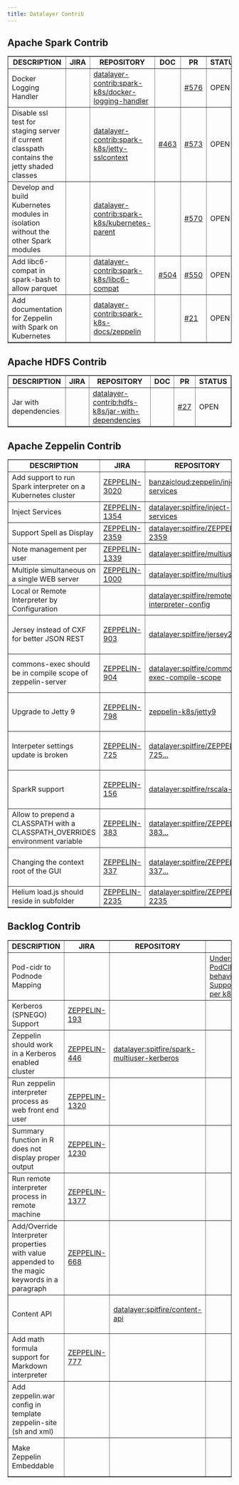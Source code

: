 ```yaml
---
title: Datalayer Contrib
---
```


## Apache Spark Contrib

<table class="bodyTable table table-striped table-hover" border="1">
  <tbody>
  <tr class="a">
    <td style="text-align: center;"><b>DESCRIPTION</b></td>
    <td style="text-align: center;"><b>JIRA</b></td>
    <td style="text-align: center;"><b>REPOSITORY</b></td>
    <td style="text-align: center;"><b>DOC</b></td>
    <td style="text-align: center;"><b>PR</b></td>
    <td style="text-align: center;"><b>STATUS</b></td>
  </tr>
  <tr class="a">
    <td>Docker Logging Handler</td>
    <td></td>
    <td><a href="https://github.com/datalayer-contrib/spark-k8s/tree/docker-logging-handler">datalayer-contrib:spark-k8s/docker-logging-handler</a></td>
    <td><a href=""></a></td>
    <td><a href="https://github.com/apache-spark-on-k8s/spark/pull/576">#576</a></td>
    <td>OPEN</td>
  </tr>
  <tr class="a">
    <td>Disable ssl test for staging server if current classpath contains the jetty shaded classes</td>
    <td></td>
    <td><a href="https://github.com/datalayer-contrib/spark-k8s/tree/jetty-sslcontext">datalayer-contrib:spark-k8s/jetty-sslcontext</a></td>
    <td><a href="https://github.com/apache-spark-on-k8s/spark/issues/463">#463</a></td>
    <td><a href="https://github.com/apache-spark-on-k8s/spark/pull/573">#573</a></td>
    <td>OPEN</td>
  </tr>
  <tr class="a">
    <td>Develop and build Kubernetes modules in isolation without the other Spark modules</td>
    <td></td>
    <td><a href="https://github.com/datalayer-contrib/spark-k8s/tree/kubernetes-parent">datalayer-contrib:spark-k8s/kubernetes-parent</a></td>
    <td><a href=""></a></td>
    <td><a href="https://github.com/apache-spark-on-k8s/spark/pull/570">#570</a></td>
    <td>OPEN</td>
  </tr>
  <tr class="a">
    <td>Add libc6-compat in spark-bash to allow parquet</td>
    <td></td>
    <td><a href="https://github.com/datalayer-contrib/spark-k8s/tree/libc6-compat">datalayer-contrib:spark-k8s/libc6-compat</a></td>
    <td><a href="https://github.com/apache-spark-on-k8s/spark/issues/504">#504</a></td>
    <td><a href="https://github.com/apache-spark-on-k8s/spark/pull/550">#550</a></td>
    <td>OPEN</td>
  </tr>
  <tr class="a">
    <td>Add documentation for Zeppelin with Spark on Kubernetes</td>
    <td></td>
    <td><a href="https://github.com/datalayer-contrib/spark-k8s-docs/tree/zeppelin">datalayer-contrib:spark-k8s-docs/zeppelin</a></td>
    <td><a href=""></a></td>
    <td><a href="https://github.com/apache-spark-on-k8s/userdocs/pull/21">#21</a></td>
    <td>OPEN</td>
  </tr>
  </tbody>
</table>

## Apache HDFS Contrib

<table class="bodyTable table table-striped table-hover" border="1">
  <tbody>
  <tr class="a">
    <td style="text-align: center;"><b>DESCRIPTION</b></td>
    <td style="text-align: center;"><b>JIRA</b></td>
    <td style="text-align: center;"><b>REPOSITORY</b></td>
    <td style="text-align: center;"><b>DOC</b></td>
    <td style="text-align: center;"><b>PR</b></td>
    <td style="text-align: center;"><b>STATUS</b></td>
  </tr>
  <tr class="b">
    <td>Jar with dependencies</td>
    <td></td>
    <td><a href="https://github.com/datalayer-contrib/hdfs-k8s/tree/jar-with-dependencies">datalayer-contrib:hdfs-k8s/jar-with-dependencies</a></td>
    <td><a href=""></a></td>
    <td><a href="https://github.com/apache-spark-on-k8s/kubernetes-HDFS/pull/27">#27</a></td>
    <td>OPEN</td>
  </tr>
  </tbody>
</table>

## Apache Zeppelin Contrib

<table class="bodyTable table table-striped table-hover" border="1">
  <tbody>
  <tr class="a">
    <td style="text-align: center;"><b>DESCRIPTION</b></td>
    <td style="text-align: center;"><b>JIRA</b></td>
    <td style="text-align: center;"><b>REPOSITORY</b></td>
    <td style="text-align: center;"><b>DOC</b></td>
    <td style="text-align: center;"><b>PR</b></td>
    <td style="text-align: center;"><b>STATUS</b></td>
  </tr>
  <tr class="b">
    <td>Add support to run Spark interpreter on a Kubernetes cluster</td>
    <td><a href="https://issues.apache.org/jira/browse/ZEPPELIN-3020">ZEPPELIN-3020</a></td>
    <td><a href="https://github.com/banzaicloud/zeppelin/tree/spark-interpreter-k8s">banzaicloud:zeppelin/inject-services</a></td>
    <td><a href=""></a></td>
    <td><a href="https://github.com/apache/zeppelin/pull/2637">#2637</a></td>
    <td>OPEN</td>
  </tr>
  <tr class="b">
    <td>Inject Services</td>
    <td><a href="https://issues.apache.org/jira/browse/ZEPPELIN-1354">ZEPPELIN-1354</a></td>
    <td><a href="https://github.com/datalayer/spitfire/tree/inject-services">datalayer:spitfire/inject-services</a></td>
    <td><a href=""></a></td>
    <td><a href="https://github.com/apache/incubator-zeppelin/pull/1361">#1361</a></td>
    <td>OPEN</td>
  </tr>
  <tr class="b">
    <td>Support Spell as Display</td>
    <td><a href="https://issues.apache.org/jira/browse/ZEPPELIN-2359">ZEPPELIN-2359</a></td>
    <td><a href="https://github.com/datalayer/spitfire/tree/ZEPPELIN-2359">datalayer:spitfire/ZEPPELIN-2359</a></td>
    <td><a href=""></a></td>
    <td><a href="https://github.com/apache/zeppelin/pull/2227">#1361</a></td>
    <td>OPEN</td>
  </tr>
  <tr class="b">
    <td>Note management per user</td>
    <td><a href="https://issues.apache.org/jira/browse/ZEPPELIN-1339">ZEPPELIN-1339</a></td>
    <td><a href="https://github.com/datalayer/spitfire/tree/multiuser">datalayer:spitfire/multiuser</a></td>
    <td><a href=""></a></td>
    <td><a href="https://github.com/apache/incubator-zeppelin/pull/1390">#1390</a></td>
    <td>OPEN</td>
  </tr>
  <tr class="a">
    <td>Multiple simultaneous on a single WEB server</td>
    <td><a href="https://issues.apache.org/jira/browse/ZEPPELIN-1000">ZEPPELIN-1000</a></td>
    <td><a href="https://github.com/datalayer/spitfire/tree/multiuser">datalayer:spitfire/multiuser</a></td>
    <td><a href=""></a></td>
    <td><a href="https://github.com/apache/incubator-zeppelin/pull/1390">#1390</a></td>
    <td>OPEN</td>
  </tr>
  <tr class="a">
    <td>Local or Remote Interpreter by Configuration</td>
    <td><a href="https://issues.apache.org/jira/browse/ZEPPELIN-1395"></a></td>
    <td><a href="https://github.com/datalayer/spitfire/tree/remote-interpreter-config">datalayer:spitfire/remote-interpreter-config</a></td>
    <td><a href=""></a></td>
    <td><a href="https://github.com/apache/incubator-zeppelin/pull/1385">#1385</a></td>
    <td>OPEN</td>
  </tr>
  <tr class="a">
    <td>Jersey instead of CXF for better JSON REST</td>
    <td><a href="https://issues.apache.org/jira/browse/ZEPPELIN-903">ZEPPELIN-903</a></td>
    <td><a href="https://github.com/datalayer/spitfire/tree/jersey2">datalayer:spitfire/jersey2</a></td>
    <td><a href=""></a></td>
    <td><a href="https://github.com/apache/incubator-zeppelin/pull/932">#932</a></td>
    <td>MERGED on 02 Jun 2017</td>
  </tr>
  <tr class="b">
    <td>commons-exec should be in compile scope of zeppelin-server</td>
    <td><a href="https://issues.apache.org/jira/browse/ZEPPELIN-904">ZEPPELIN-904</a></td>
    <td><a href="https://github.com/datalayer/spitfire/tree/commons-exec-compile-scope">datalayer:spitfire/commons-exec-compile-scope</a></td>
    <td><a href=""></a></td>
    <td><a href="https://github.com/apache/incubator-zeppelin/pull/931">#931</a></td>
    <td>MERGED on 04 Jun 2016</td>
  </tr>
  <tr class="a">
    <td>Upgrade to Jetty 9</td>
    <td><a href="https://issues.apache.org/jira/browse/ZEPPELIN-798">ZEPPELIN-798</a></td>
    <td><a href="https://github.com/datalayer/spitfire/tree/jetty9">zeppelin-k8s/jetty9</a></td>
    <td><a href=""></a></td>
    <td><a href="https://github.com/apache/incubator-zeppelin/pull/831">#831</a></td>
    <td>MERGED on 28 Apr 2016</td>
  </tr>
  <tr class="b">
    <td>Interpeter settings update is broken</td>
    <td><a href="https://issues.apache.org/jira/browse/ZEPPELIN-725 ">ZEPPELIN-725 </a></td>
    <td><a href="https://github.com/datalayer/spitfire/tree/ZEPPELIN-725-Interpeter-settings-update-broken">datalayer:spitfire/ZEPPELIN-725...</a></td>
    <td><a href=""></a></td>
    <td><a href="https://github.com/apache/incubator-zeppelin/pull/768">#768</a></td>
    <td>MERGED on 09 Mar 2016</td>
  </tr>
  <tr class="a">
    <td>SparkR support</td>
    <td><a href="https://issues.apache.org/jira/browse/ZEPPELIN-156">ZEPPELIN-156</a></td>
    <td><a href="https://github.com/datalayer/spitfire/tree/rscala-z">datalayer:spitfire/rscala-z</a></td>
    <td><a href="../../spitfire/#r_interpreter">Documentation</a></td>
    <td><a href="https://github.com/apache/incubator-zeppelin/pull/702">#702</a></td>
    <td>MERGED on 05 Apr 2016</td>
  </tr>
  <tr class="b">
    <td>Allow to prepend a CLASSPATH with a CLASSPATH_OVERRIDES environment variable</td>
    <td><a href="https://issues.apache.org/jira/browse/ZEPPELIN-383">ZEPPELIN-383</a></td>
    <td><a href="https://github.com/datalayer/spitfire/tree/ZEPPELIN-383-CLASSPATH_OVERRIDES">datalayer:spitfire/ZEPPELIN-383...</a></td>
    <td><a href=""></a></td>
    <td><a href="https://github.com/apache/incubator-zeppelin/pull/412">#412</a></td>
    <td>MERGED on 09 Nov 2015</td>
  </tr>
  <tr class="a">
    <td>Changing the context root of the GUI</td>
    <td><a href="https://issues.apache.org/jira/browse/ZEPPELIN-337">ZEPPELIN-337</a></td>
    <td><a href="https://github.com/datalayer/spitfire/tree/ZEPPELIN-337-Configurable-ContextPath">datalayer:spitfire/ZEPPELIN-337...</a></td>
    <td><a href=""></a></td>
    <td><a href="https://github.com/apache/incubator-zeppelin/pull/429">#429</a></td>
    <td>MERGED on 19 Nov 2015</td>
  </tr>
  <tr class="a">
    <td>Helium load.js should reside in subfolder</td>
    <td><a href="https://issues.apache.org/jira/browse/ZEPPELIN-2235">ZEPPELIN-2235</a></td>
    <td><a href="https://github.com/datalayer/spitfire/tree/ZEPPELIN-2235">datalayer:spitfire/ZEPPELIN-2235</a></td>
    <td><a href="https://github.com/apache/zeppelin/pull/2226">#2226</a></td>
    <td><a href="https://github.com/apache/incubator-zeppelin/pull/429">#429</a></td>
    <td>NOT MERGED</td>
  </tr>
  </tbody>
</table>

## Backlog Contrib

<table class="bodyTable table table-striped table-hover" border="1">
  <tbody>
  <tr class="a">
    <td style="text-align: center;"><b>DESCRIPTION</b></td>
    <td style="text-align: center;"><b>JIRA</b></td>
    <td style="text-align: center;"><b>REPOSITORY</b></td>
    <td style="text-align: center;"><b>DOC</b></td>
    <td style="text-align: center;"><b>PR</b></td>
    <td style="text-align: center;"><b>STATUS</b></td>
  </tr>
  <tr class="a">
    <td>Pod-cidr to Podnode Mapping</td>
    <td><a href=""></a></td>
    <td><a href=""></a></td>
    <td>
      <a href="https://github.com/apache-spark-on-k8s/kubernetes-HDFS/issues/29">Understanding of PodCIDRToNodeMapping.resolve behavior</a><br/>
      <a href="https://github.com/apache-spark-on-k8s/kubernetes-HDFS/issues/30">Support multiple hdfs datanodes per k8s node?</a>
    </td>
    <td><a href=""></a></td>
    <td>PR NOT YET OPENED</td>
  </tr>
  <tr class="a">
    <td>Kerberos (SPNEGO) Support</td>
    <td><a href="https://issues.apache.org/jira/browse/ZEPPELIN-193">ZEPPELIN-193</a></td>
    <td><a href=""></a></td>
    <td><a href=""></a></td>
    <td><a href="https://github.com/apache/incubator-zeppelin/pull/"></a></td>
    <td>PR NOT YET OPENED</td>
  </tr>
  <tr class="b">
    <td>Zeppelin should work in a Kerberos enabled cluster</td>
    <td><a href="https://issues.apache.org/jira/browse/ZEPPELIN-446">ZEPPELIN-446</a></td>
    <td><a href="https://github.com/datalayer/spitfire/tree/spark-multiuser-kerberos">datalayer:spitfire/spark-multiuser-kerberos</a></td>
    <td><a href=""></a></td>
    <td><a href="https://github.com/apache/incubator-zeppelin/pull/"></a></td>
    <td>PR NOT YET OPENED</td>
  </tr>
  <tr class="a">
    <td>Run zeppelin interpreter process as web front end user</td>
    <td><a href="https://issues.apache.org/jira/browse/ZEPPELIN-1320">ZEPPELIN-1320</a></td>
    <td><a href="https://github.com/datalayer/spitfire/tree/"></a></td>
    <td><a href=""></a></td>
    <td><a href="https://github.com/apache/incubator-zeppelin/pull/"></a></td>
    <td>PR NOT YET OPENED</td>
  </tr>
  <tr class="b">
    <td>Summary function in R does not display proper output</td>
    <td><a href="https://issues.apache.org/jira/browse/ZEPPELIN-1230">ZEPPELIN-1230</a></td>
    <td><a href="https://github.com/datalayer/spitfire/tree/"></a></td>
    <td><a href=""></a></td>
    <td><a href="https://github.com/apache/incubator-zeppelin/pull/"></a></td>
    <td>PR NOT YET OPENED</td>
  </tr>
  <tr class="a">
    <td>Run remote interpreter process in remote machine</td>
    <td><a href="https://issues.apache.org/jira/browse/ZEPPELIN-1377">ZEPPELIN-1377</a></td>
    <td><a href="https://github.com/datalayer/spitfire/tree/"></a></td>
    <td><a href=""></a></td>
    <td><a href="https://github.com/apache/incubator-zeppelin/pull/"></a></td>
    <td>PR NOT YET OPENED</td>
  </tr>
  <tr class="b">
    <td>Add/Override Interpreter properties with value appended to the magic keywords in a paragraph</td>
    <td><a href="https://issues.apache.org/jira/browse/ZEPPELIN-668">ZEPPELIN-668</a></td>
    <td><a href=""></a></td>
    <td><a href=""></a></td>
    <td><a href="https://github.com/apache/incubator-zeppelin/pull/"></a></td>
    <td>PR NOT YET OPENED</td>
  </tr>
  <tr class="b">
    <td>Content API</td>
    <td><a href="https://issues.apache.org/jira/browse/ZEPPELIN-"></a></td>
    <td><a href="https://github.com/datalayer/spitfire/tree/content-api">datalayer:spitfire/content-api</a></td>
    <td><a href=""></a></td>
    <td><a href="https://github.com/apache/incubator-zeppelin/pull/"></a></td>
    <td>JIRA NOT YET OPENED</td>
  </tr>
  <tr class="b">
    <td>Add math formula support for Markdown interpreter</td>
    <td><a href="https://issues.apache.org/jira/browse/ZEPPELIN-777">ZEPPELIN-777</a></td>
    <td><a href=""></a></td>
    <td><a href=""></a></td>
    <td><a href="https://github.com/apache/incubator-zeppelin/pull/"></a></td>
    <td>PR NOT YET OPENED</td>
  </tr>
  <tr class="a">
    <td>Add zeppelin.war config in template zeppelin-site (sh and xml)</td>
    <td><a href="https://issues.apache.org/jira/browse/ZEPPELIN-"></a></td>
    <td><a href=""></a></td>
    <td><a href=""></a></td>
    <td><a href="https://github.com/apache/incubator-zeppelin/pull/"></a></td>
    <td>JIRA NOT YET OPENED</td>
  </tr>
  <tr class="b">
    <td>Make Zeppelin Embeddable</td>
    <td><a href="https://issues.apache.org/jira/browse/ZEPPELIN-"></a></td>
    <td><a href=""></a></td>
    <td><a href=""></a></td>
    <td><a href="https://github.com/apache/incubator-zeppelin/pull/"></a></td>
    <td>JIRA NOT YET OPENED</td>
  </tr>
  </tbody>
</table>
